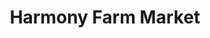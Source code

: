 ---
title: "Harmony Farm Market"
url: /springfield/harmony-farm-market-east-national-road/
shop: florist
---